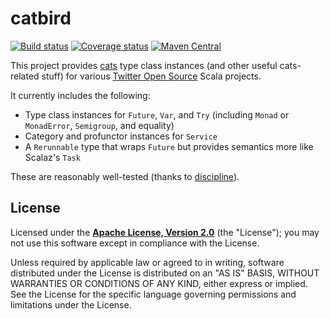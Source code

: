 # catbird

[![Build status](https://img.shields.io/travis/travisbrown/catbird/master.svg)](http://travis-ci.org/travisbrown/catbird)
[![Coverage status](https://img.shields.io/codecov/c/github/travisbrown/catbird/master.svg)](https://codecov.io/github/travisbrown/catbird)
[![Maven Central](https://img.shields.io/maven-central/v/io.catbird/catbird-finagle_2.11.svg)](https://maven-badges.herokuapp.com/maven-central/io.catbird/catbird-finagle_2.11)


This project provides [cats](https://github.com/non/cats) type class instances (and other useful
cats-related stuff) for various [Twitter Open Source](https://twitter.com/twitteross) Scala
projects.

It currently includes the following:

* Type class instances for `Future`, `Var`, and `Try` (including `Monad` or `MonadError`, `Semigroup`, and equality)
* Category and profunctor instances for `Service`
* A `Rerunnable` type that wraps `Future` but provides semantics more like Scalaz's `Task`

These are reasonably well-tested (thanks to [discipline](https://github.com/typelevel/discipline)).

## License

Licensed under the **[Apache License, Version 2.0](http://www.apache.org/licenses/LICENSE-2.0)** (the "License");
you may not use this software except in compliance with the License.

Unless required by applicable law or agreed to in writing, software
distributed under the License is distributed on an "AS IS" BASIS,
WITHOUT WARRANTIES OR CONDITIONS OF ANY KIND, either express or implied.
See the License for the specific language governing permissions and
limitations under the License.
